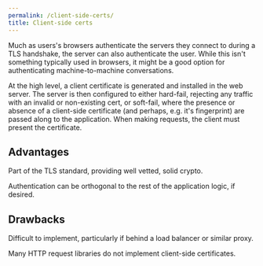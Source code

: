 ```yaml
---
permalink: /client-side-certs/
title: Client-side certs
---
```


Much as users's browsers authenticate the servers they connect to during a TLS
handshake, the server can also authenticate the user. While this isn't
something typically used in browsers, it might be a good option for
authenticating machine-to-machine conversations.

At the high level, a client certificate is generated and installed in the
web server. The server is then configured to either hard-fail, rejecting any
traffic with an invalid or non-existing cert, or soft-fail, where the presence
or absence of a client-side certificate (and perhaps, e.g. it's fingerprint)
are passed along to the application. When making requests, the client must
present the certificate.

## Advantages

Part of the TLS standard, providing well vetted, solid crypto.

Authentication can be orthogonal to the rest of the application logic, if
desired.

## Drawbacks

Difficult to implement, particularly if behind a load balancer or similar
proxy.

Many HTTP request libraries do not implement client-side certificates.
